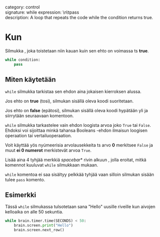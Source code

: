 category: control  
signature: while expression: \n\tpass  
description: A loop that repeats the code while the condition returns true. 

# Kun

Silmukka , joka toistetaan niin kauan kuin sen ehto on voimassa ts **true**.   

```python
while condition:
    pass
```

## Miten käytetään

`while` silmukka tarkistaa sen ehdon aina jokaisen kierroksen alussa. 

Jos ehto on **true** (tosi), silmukan sisällä oleva koodi suoritetaan.

Jos ehto on **false** (epätosi), silmukan sisällä oleva koodi hypätään yli ja siirrytään seuraavaan komentoon.

`while` silmukka tarkastelee vain ehdon loogista arvoa joko `True` tai `False`. Ehdoksi voi sijoittaa minkä tahansa  Booleans -ehdon ilmaisun loogisen operaation tai vertailuoperaation. 

Voit käyttää yös nyúmeerisia arvolausekkeita ts arvo **0** merkitsee `False` ja muut **ei 0 numerot** merkistevät arvoa `True`. 

Lisää aina 4 tyhjää merkkiä *spacebar** rivin alkuun , jolla eroitat, mitkä komennot kuuluvat `while` silmukkaan mukaan. 

`while` komentoa ei saa sisältyy pelkkää tyhjää vaan silloin silmukan sisään tulee `pass` komento. 

## Esimerkki

Tässä `while` silmukassa tulsotetaan sana "Hello" uusille riveille kun aivojen kelloaika on alle 50 sekuntia.

```python
while brain.timer.time(SECONDS) < 50:
    brain.screen.print("Hello")
    brain.screen.next_row()
```

<advanced>
</advanced>
